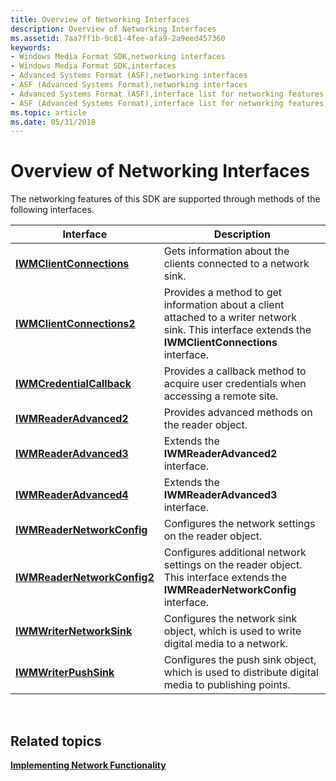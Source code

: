 ```yaml
---
title: Overview of Networking Interfaces
description: Overview of Networking Interfaces
ms.assetid: 7aa7ff1b-9c81-4fee-afa9-2a9eed457360
keywords:
- Windows Media Format SDK,networking interfaces
- Windows Media Format SDK,interfaces
- Advanced Systems Format (ASF),networking interfaces
- ASF (Advanced Systems Format),networking interfaces
- Advanced Systems Format (ASF),interface list for networking features
- ASF (Advanced Systems Format),interface list for networking features
ms.topic: article
ms.date: 05/31/2018
---
```


# Overview of Networking Interfaces

The networking features of this SDK are supported through methods of the following interfaces.



| Interface                                                  | Description                                                                                                                                           |
|------------------------------------------------------------|-------------------------------------------------------------------------------------------------------------------------------------------------------|
| [**IWMClientConnections**](/windows/desktop/api/wmsdkidl/nn-wmsdkidl-iwmclientconnections)       | Gets information about the clients connected to a network sink.                                                                                       |
| [**IWMClientConnections2**](/windows/desktop/api/wmsdkidl/nn-wmsdkidl-iwmclientconnections2)     | Provides a method to get information about a client attached to a writer network sink. This interface extends the **IWMClientConnections** interface. |
| [**IWMCredentialCallback**](/windows/desktop/api/wmsdkidl/nn-wmsdkidl-iwmcredentialcallback)     | Provides a callback method to acquire user credentials when accessing a remote site.                                                                  |
| [**IWMReaderAdvanced2**](/windows/desktop/api/wmsdkidl/nn-wmsdkidl-iwmreaderadvanced2)           | Provides advanced methods on the reader object.                                                                                                       |
| [**IWMReaderAdvanced3**](/windows/desktop/api/wmsdkidl/nn-wmsdkidl-iwmreaderadvanced3)           | Extends the **IWMReaderAdvanced2** interface.                                                                                                         |
| [**IWMReaderAdvanced4**](/windows/desktop/api/wmsdkidl/nn-wmsdkidl-iwmreaderadvanced4)           | Extends the **IWMReaderAdvanced3** interface.                                                                                                         |
| [**IWMReaderNetworkConfig**](/windows/desktop/api/wmsdkidl/nn-wmsdkidl-iwmreadernetworkconfig)   | Configures the network settings on the reader object.                                                                                                 |
| [**IWMReaderNetworkConfig2**](/windows/desktop/api/wmsdkidl/nn-wmsdkidl-iwmreadernetworkconfig2) | Configures additional network settings on the reader object. This interface extends the **IWMReaderNetworkConfig** interface.                         |
| [**IWMWriterNetworkSink**](/windows/desktop/api/wmsdkidl/nn-wmsdkidl-iwmwriternetworksink)       | Configures the network sink object, which is used to write digital media to a network.                                                                |
| [**IWMWriterPushSink**](/windows/desktop/api/wmsdkidl/nn-wmsdkidl-iwmwriterpushsink)             | Configures the push sink object, which is used to distribute digital media to publishing points.                                                      |



 

## Related topics

<dl> <dt>

[**Implementing Network Functionality**](implementing-network-functionality.md)
</dt> </dl>

 

 




